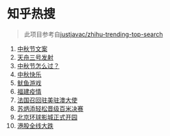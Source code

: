 # 知乎热搜

> 此项目参考自[justjavac/zhihu-trending-top-search](https://github.com/justjavac/zhihu-trending-top-search/blob/main/utils.ts)

<!-- BEGIN -->
  <!-- 最后更新时间:Tue Sep 21 2021 02:24:17 GMT+0000 (Coordinated Universal Time) -->
  1. [中秋节文案](https://www.zhihu.com/search?q=中秋节文案)
1. [天舟三号发射](https://www.zhihu.com/search?q=天舟三号)
1. [中秋节怎么过？](https://www.zhihu.com/search?q=中秋节怎么过)
1. [中秋快乐](https://www.zhihu.com/search?q=中秋节)
1. [鱿鱼游戏](https://www.zhihu.com/search?q=鱿鱼游戏)
1. [福建疫情](https://www.zhihu.com/search?q=福建疫情)
1. [法国召回驻美驻澳大使](https://www.zhihu.com/search?q=法国召回驻美国和驻澳大利亚大使)
1. [苏炳添轻松晋级百米决赛](https://www.zhihu.com/search?q=苏炳添)
1. [北京环球影城正式开园](https://www.zhihu.com/search?q=北京环球影城)
1. [港股全线大跌](https://www.zhihu.com/search?q=港股暴跌)
  <!-- END -->